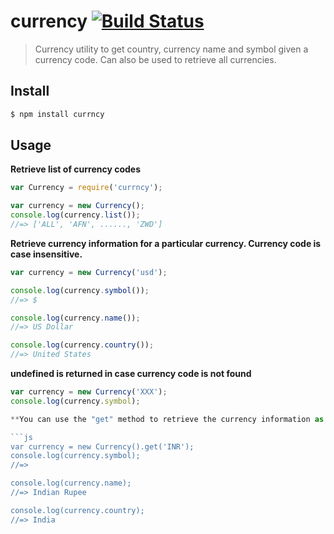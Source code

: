 # currency [![Build Status](https://travis-ci.org/sriramswamy/currency.svg?branch=master)](https://travis-ci.org/sriramswamy/currency)

> Currency utility to get country, currency name and symbol given a currency code. Can also be used to retrieve all currencies.

## Install

```sh
$ npm install currncy
```

## Usage

**Retrieve list of currency codes**

```js
var Currency = require('currncy');

var currency = new Currency();
console.log(currency.list());
//=> ['ALL', 'AFN', ......, 'ZWD']
```

**Retrieve currency information for a particular currency. Currency code is case insensitive.**

```js
var currency = new Currency('usd'); 

console.log(currency.symbol());
//=> $

console.log(currency.name());
//=> US Dollar

console.log(currency.country());
//=> United States
```

**undefined is returned in case currency code is not found**

```js
var currency = new Currency('XXX');
console.log(currency.symbol);

**You can use the "get" method to retrieve the currency information as an object.**

```js
var currency = new Currency().get('INR');
console.log(currency.symbol);
//=> 

console.log(currency.name);
//=> Indian Rupee

console.log(currency.country);
//=> India
```
